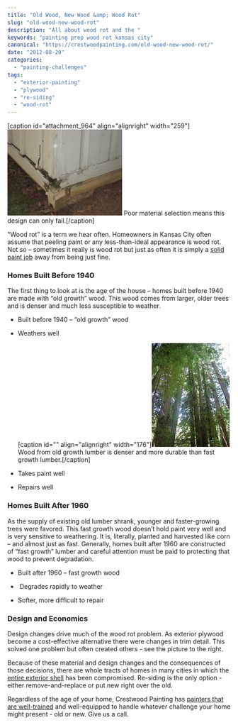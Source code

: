 ```yaml
---
title: "Old Wood, New Wood &amp; Wood Rot"
slug: "old-wood-new-wood-rot"
description: "All about wood rot and the "
keywords: "painting prep wood rot kansas city"
canonical: "https://crestwoodpainting.com/old-wood-new-wood-rot/"
date: "2012-08-20"
categories:
  - "painting-challenges"
tags:
  - "exterior-painting"
  - "plywood"
  - "re-siding"
  - "wood-rot"
---
```


\[caption id="attachment\_964" align="alignright" width="259"\]![painting wood rot kansas city crestwood](images/WoodRot.jpg "Wood Rot") Poor material selection means this design can only fail.\[/caption\]

"Wood rot” is a term we hear often. Homeowners in Kansas City often assume that peeling paint or any less-than-ideal appearance is wood rot. Not so – sometimes it really is wood rot but just as often it is simply a [solid paint job](https://crestwoodpainting.com/reviews/) away from being just fine.

### Homes Built Before 1940

The first thing to look at is the age of the house – homes built before 1940 are made with “old growth” wood. This wood comes from larger, older trees and is denser and much less susceptible to weather.

- Built before 1940 – “old growth” wood
- Weathers well
    
    \[caption id="" align="alignright" width="176"\][![old growth lumber](images/WoodOldGrowth.jpg "Old Growth Lumber - Common In Homes Build Before 1940")](https://crestwoodpainting.com/cwp/wp-content/uploads/2012/08/WoodOldGrowth.jpg) Wood from old growth lumber is denser and more durable than fast growth lumber.\[/caption\]
- Takes paint well
- Repairs well

### Homes Built After 1960

As the supply of existing old lumber shrank, younger and faster-growing trees were favored. This fast growth wood doesn’t hold paint very well and is very sensitive to weathering. It is, literally, planted and harvested like corn – and almost just as fast. Generally, homes built after 1960 are constructed of “fast growth” lumber and careful attention must be paid to protecting that wood to prevent degradation.

- Built after 1960 – fast growth wood
-  Degrades rapidly to weather
    
- Softer, more difficult to repair

### Design and Economics

Design changes drive much of the wood rot problem. As exterior plywood become a cost-effective alternative there were changes in trim detail. This solved one problem but often created others - see the picture to the right.

Because of these material and design changes and the consequences of those decisions, there are whole tracts of homes in many cities in which the [entire exterior shell](https://crestwoodpainting.com/exterior-painting-kansas-city/) has been compromised. Re-siding is the only option - either remove-and-replace or put new right over the old.

Regardless of the age of your home, Crestwood Painting has [painters that are well-trained](https://crestwoodpainting.com/crestwood-people/) and well-equipped to handle whatever challenge your home might present - old or new. Give us a call.
